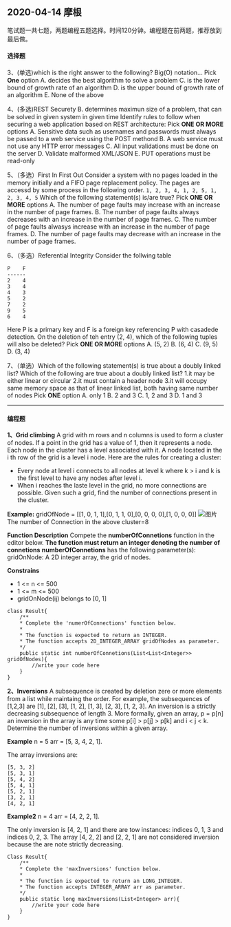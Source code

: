 ## 2020-04-14 摩根
笔试题一共七题，两题编程五题选择。时间120分钟。编程题在前两题，推荐放到最后做。
#### 选择题
3、(单选)which is the right answer to the following?
Big(O) notation...
Pick **One** option
A. decides the best algorithm to solve a problem
C. is the lower bound of growth rate of an algorithm
D. is the upper bound of growth rate of an algorithm
E. None of the above

4、(多选)REST Securety
B. determines maximun size of a problem, that can be solved in given system in given time
Identify rules to follow when securing a web application based on REST architecture:
Pick **ONE OR MORE** options
A. Sensitive data such as usernames and passwords must always be passed to a web service using the POST methond
B. A web service must not use any HTTP error messages
C. All input validations must be done on the server
D. Validate malformed XML/JSON
E. PUT operations must be read-only

5、（多选）First In First Out
Consider a system with no pages loaded in the memory initially and a FIFO page replacement policy. The pages are accessd by some process in the following order.
`1, 2, 3, 4, 1, 2, 5, 1, 2, 3, 4, 5`
Which of the following statement(s) is/are true?
Pick **ONE OR MORE** options
A. The number of page faults may increase with an increase in the number of page frames.
B. The number of page faults always decreases with an increase in the number of page frames.
C. The number of page faults alwasys increase with an increase in the number of page frames.
D. The number of page faults may decrease with an increase in the number of page frames.

6、（多选）Referential Integrity
Consider the follwing table
```
P    F
------
2    4
3    4
4    3
5    2
7    2
9    5
6    4
```
Here P is a primary key and F is a foreign key referencing P with casadede detection. On the deletion of teh entry (2, 4), which of the following tuples will also be deleted?
 Pick **ONE OR MORE** options
A. (5, 2)
B. (6, 4)
C. (9, 5)
D. (3, 4)

7、（单选）Which of the following statement(s) is true about a doubly linked list?
Which of the following are true about a doubly linked list?
1.it may be either linear or circular
2.it must contain a header node
3.it will occupy same memory space as that of linear linked list, both having same number of nodes
Pick **ONE** option
A. only 1
B. 2 and 3
C. 1, 2 and 3
D. 1 and 3

-------------------
#### 编程题
**1、Grid climbing**
A grid with m rows and n columns is used to form a cluster of nodes. If a point in the grid has a value of 1, then it represents a node.
Each node in the cluster has a level associated with it. A node located in the i th row of the grid is a level i node.
Here are the rules for creating a cluster:
* Every node at level i connects to all nodes at level k where k > i and k is the first level to have any nodes after level i.
* When i reaches the laste level in the grid, no more connections are possible.
Given such a grid, find the number of connections present in the cluster.

**Example:**
gridOfNode = [[1, 0, 1, 1],[0, 1, 1, 0],[0, 0, 0, 0],[1, 0, 0, 0]]
![图片](/Users/y1271752959m/Desktop/找工作/images/1.png)
The number of Connection in the above cluster=8

**Function Description**
Compete the **numberOfConnetions** function in the editor below. **The function must return an integer denoting the number of connetions**
**numberOfConnetions** has the following parameter(s):
    gridOnNode: A 2D integer array, the grid of nodes.

**Constrains**
* 1 <= n <= 500
* 1 <= m <= 500
* gridOnNode(ij) belongs to [0, 1]

```
class Result{
	/**
	* Complete the 'numerOfConnections' function below.
	*
	* The function is expected to return an INTEGER.
	* The function accepts 2D_INTEGER_ARRAY gridOfNodes as parameter.
	*/
	public static int numberOfConnetions(List<List<Integer>> gridOfNodes){
		//write your code here
	}
}
```

**2、Inversions**
A subsequence is created by deletion zere or more elements from a list while maintaing the order. For example, the subsequences of [1,2,3] are [1], [2], [3], [1, 2], [1, 3], [2, 3], [1, 2, 3].
An inversion is a strictly decreasing subsequence of length 3.
More formally, given an array, p = p[n] an inversion in the array is any time some p[i] > p[j] > p[k] and i < j < k.
Determine the number of inversions within a given array.

**Example**
n = 5
arr = [5, 3, 4, 2, 1].

The array inversions are:
```
[5, 3, 2]
[5, 3, 1]
[5, 4, 2]
[5, 4, 1]
[5, 2, 1]
[3, 2, 1]
[4, 2, 1]
```
**Example2**
n = 4
arr = [4, 2, 2, 1].

The only inversion is [4, 2, 1] and there are tow instances:
indices 0, 1, 3 and indices 0, 2, 3. The array [4, 2, 2] and [2, 2, 1] are not considered inversion because the are note strictly decreasing.

```
Class Result{
	/**
	* Complete the 'maxInversions' function below.
	*
	* The function is expected to return an LONG_INTEGER.
	* The function accepts INTEGER_ARRAY arr as parameter.
	*/
	public static long maxInversions(List<Integer> arr){
		//write your code here
	}
}
```
